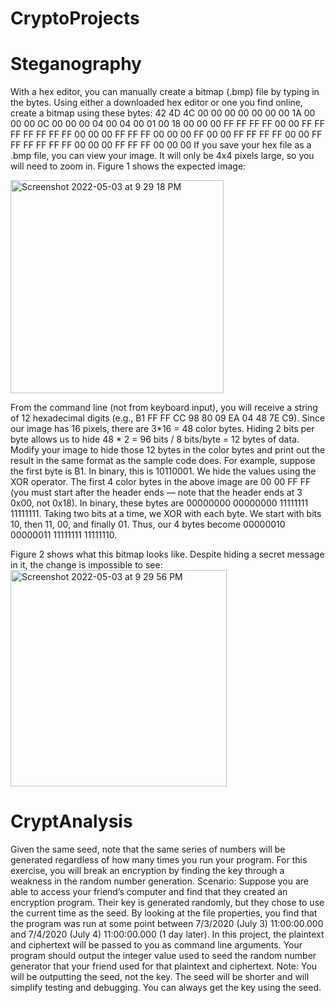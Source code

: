 # CryptoProjects

# Steganography
With a hex editor, you can manually create a bitmap (.bmp) file by typing in the bytes. Using either a downloaded hex editor or one you find online, create a bitmap using these bytes:
42 4D 4C 00 00 00 00 00 00 00 1A 00 00 00 0C 00 00 00 04 00 04 00 01 00 18 00 00 00 FF FF FF FF 00 00 FF FF FF FF FF FF FF 00 00 00 FF FF FF 00 00 00 FF 00 00 FF FF FF FF 00 00 FF FF FF FF FF FF 00 00 00 FF FF FF 00 00 00
If you save your hex file as a .bmp file, you can view your image. It will only be 4x4 pixels large, so you will need to zoom in. Figure 1 shows the expected image:

<img width="341" alt="Screenshot 2022-05-03 at 9 29 18 PM" src="https://user-images.githubusercontent.com/29403707/166490356-4d6c7130-af43-4aa6-abfa-ebc769e9ceac.png">
 
From the command line (not from keyboard input), you will receive a string of 12 hexadecimal digits (e.g., B1 FF FF CC 98 80 09 EA 04 48 7E C9). Since our image has 16 pixels, there are 3*16 = 48 color bytes. Hiding 2 bits per byte allows us to hide 48 * 2 = 96 bits / 8 bits/byte = 12 bytes of data.
Modify your image to hide those 12 bytes in the color bytes and print out the result in the same format as the sample code does. For example, suppose the first byte is B1. In binary, this is 10110001. We hide the values using the XOR operator. The first 4 color bytes in the above image are 00 00 FF FF (you must start after the header ends — note that the header ends at
3
0x00, not 0x18). In binary, these bytes are 00000000 00000000 11111111 11111111. Taking two bits at a time, we XOR with each byte. We start with bits 10, then 11, 00, and finally 01. Thus, our 4 bytes become 00000010 00000011 11111111 11111110.

Figure 2 shows what this bitmap looks like. Despite hiding a secret message in it, the change is impossible to see:
<img width="346" alt="Screenshot 2022-05-03 at 9 29 56 PM" src="https://user-images.githubusercontent.com/29403707/166490487-6901d37c-2e8b-4f65-aa48-f170a2944f63.png">


# CryptAnalysis

Given the same seed, note that the same series of numbers will be generated regardless of how many times you run your program.
For this exercise, you will break an encryption by finding the key through a weakness in the random number generation.
Scenario: Suppose you are able to access your friend’s computer and find that they created an encryption program. Their key is generated randomly, but they chose to use the current time as the seed. By looking at the file properties, you find that the program was run at some point between 7/3/2020 (July 3) 11:00:00.000 and 7/4/2020 (July 4) 11:00:00.000 (1 day later).
In this project, the plaintext and ciphertext will be passed to you as command line arguments. Your program should output the integer value used to seed the random number generator that your friend used for that plaintext and ciphertext.
Note: You will be outputting the seed, not the key. The seed will be shorter and will simplify testing and debugging. You can always get the key using the seed.


